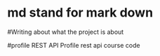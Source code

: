 # md stand for mark down
#Writing about what the project is about

#profile REST API
Profile rest api course code
